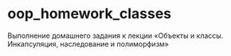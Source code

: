 # oop_homework_classes
Выполнение домашнего задания  к лекции «Объекты и классы. Инкапсуляция, наследование и полиморфизм»
